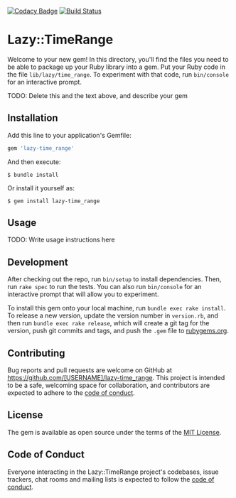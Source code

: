 [![Codacy Badge](https://api.codacy.com/project/badge/Grade/afd5d83caeb2416c86e8cba1528e0499)](https://app.codacy.com/manual/aladac/lazy-time_range?utm_source=github.com&utm_medium=referral&utm_content=aladac/lazy-time_range&utm_campaign=Badge_Grade_Dashboard)
[![Build Status](https://www.travis-ci.org/aladac/lazy-time_range.svg?branch=master)](https://www.travis-ci.org/aladac/lazy-time_range)

# Lazy::TimeRange

Welcome to your new gem! In this directory, you'll find the files you need to be able to package up your Ruby library into a gem. Put your Ruby code in the file `lib/lazy/time_range`. To experiment with that code, run `bin/console` for an interactive prompt.

TODO: Delete this and the text above, and describe your gem

## Installation

Add this line to your application's Gemfile:

```ruby
gem 'lazy-time_range'
```

And then execute:

    $ bundle install

Or install it yourself as:

    $ gem install lazy-time_range

## Usage

TODO: Write usage instructions here

## Development

After checking out the repo, run `bin/setup` to install dependencies. Then, run `rake spec` to run the tests. You can also run `bin/console` for an interactive prompt that will allow you to experiment.

To install this gem onto your local machine, run `bundle exec rake install`. To release a new version, update the version number in `version.rb`, and then run `bundle exec rake release`, which will create a git tag for the version, push git commits and tags, and push the `.gem` file to [rubygems.org](https://rubygems.org).

## Contributing

Bug reports and pull requests are welcome on GitHub at https://github.com/[USERNAME]/lazy-time_range. This project is intended to be a safe, welcoming space for collaboration, and contributors are expected to adhere to the [code of conduct](https://github.com/[USERNAME]/lazy-time_range/blob/master/CODE_OF_CONDUCT.md).


## License

The gem is available as open source under the terms of the [MIT License](https://opensource.org/licenses/MIT).

## Code of Conduct

Everyone interacting in the Lazy::TimeRange project's codebases, issue trackers, chat rooms and mailing lists is expected to follow the [code of conduct](https://github.com/[USERNAME]/lazy-time_range/blob/master/CODE_OF_CONDUCT.md).
